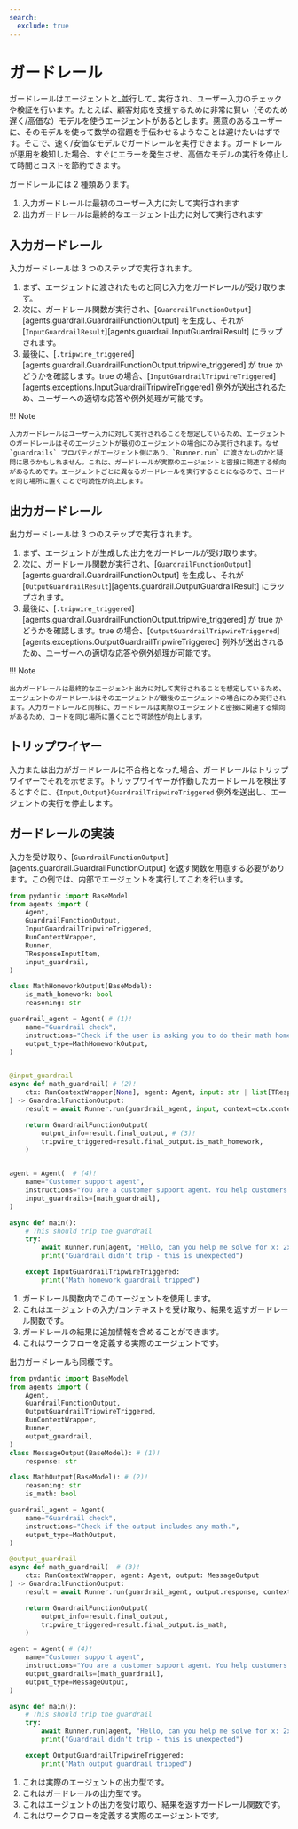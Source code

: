 ```yaml
---
search:
  exclude: true
---
```

# ガードレール

ガードレールはエージェントと_並行して_ 実行され、ユーザー入力のチェックや検証を行います。たとえば、顧客対応を支援するために非常に賢い（そのため遅く/高価な）モデルを使うエージェントがあるとします。悪意のあるユーザーに、そのモデルを使って数学の宿題を手伝わせるようなことは避けたいはずです。そこで、速く/安価なモデルでガードレールを実行できます。ガードレールが悪用を検知した場合、すぐにエラーを発生させ、高価なモデルの実行を停止して時間とコストを節約できます。

ガードレールには 2 種類あります。

1. 入力ガードレールは最初のユーザー入力に対して実行されます
2. 出力ガードレールは最終的なエージェント出力に対して実行されます

## 入力ガードレール

入力ガードレールは 3 つのステップで実行されます。

1. まず、エージェントに渡されたものと同じ入力をガードレールが受け取ります。
2. 次に、ガードレール関数が実行され、[`GuardrailFunctionOutput`][agents.guardrail.GuardrailFunctionOutput] を生成し、それが [`InputGuardrailResult`][agents.guardrail.InputGuardrailResult] にラップされます。
3. 最後に、[`.tripwire_triggered`][agents.guardrail.GuardrailFunctionOutput.tripwire_triggered] が true かどうかを確認します。true の場合、[`InputGuardrailTripwireTriggered`][agents.exceptions.InputGuardrailTripwireTriggered] 例外が送出されるため、ユーザーへの適切な応答や例外処理が可能です。

!!! Note

    入力ガードレールはユーザー入力に対して実行されることを想定しているため、エージェントのガードレールはそのエージェントが最初のエージェントの場合にのみ実行されます。なぜ `guardrails` プロパティがエージェント側にあり、`Runner.run` に渡さないのかと疑問に思うかもしれません。これは、ガードレールが実際のエージェントと密接に関連する傾向があるためです。エージェントごとに異なるガードレールを実行することになるので、コードを同じ場所に置くことで可読性が向上します。

## 出力ガードレール

出力ガードレールは 3 つのステップで実行されます。

1. まず、エージェントが生成した出力をガードレールが受け取ります。
2. 次に、ガードレール関数が実行され、[`GuardrailFunctionOutput`][agents.guardrail.GuardrailFunctionOutput] を生成し、それが [`OutputGuardrailResult`][agents.guardrail.OutputGuardrailResult] にラップされます。
3. 最後に、[`.tripwire_triggered`][agents.guardrail.GuardrailFunctionOutput.tripwire_triggered] が true かどうかを確認します。true の場合、[`OutputGuardrailTripwireTriggered`][agents.exceptions.OutputGuardrailTripwireTriggered] 例外が送出されるため、ユーザーへの適切な応答や例外処理が可能です。

!!! Note

    出力ガードレールは最終的なエージェント出力に対して実行されることを想定しているため、エージェントのガードレールはそのエージェントが最後のエージェントの場合にのみ実行されます。入力ガードレールと同様に、ガードレールは実際のエージェントと密接に関連する傾向があるため、コードを同じ場所に置くことで可読性が向上します。

## トリップワイヤー

入力または出力がガードレールに不合格となった場合、ガードレールはトリップワイヤーでそれを示せます。トリップワイヤーが作動したガードレールを検出するとすぐに、`{Input,Output}GuardrailTripwireTriggered` 例外を送出し、エージェントの実行を停止します。

## ガードレールの実装

入力を受け取り、[`GuardrailFunctionOutput`][agents.guardrail.GuardrailFunctionOutput] を返す関数を用意する必要があります。この例では、内部でエージェントを実行してこれを行います。

```python
from pydantic import BaseModel
from agents import (
    Agent,
    GuardrailFunctionOutput,
    InputGuardrailTripwireTriggered,
    RunContextWrapper,
    Runner,
    TResponseInputItem,
    input_guardrail,
)

class MathHomeworkOutput(BaseModel):
    is_math_homework: bool
    reasoning: str

guardrail_agent = Agent( # (1)!
    name="Guardrail check",
    instructions="Check if the user is asking you to do their math homework.",
    output_type=MathHomeworkOutput,
)


@input_guardrail
async def math_guardrail( # (2)!
    ctx: RunContextWrapper[None], agent: Agent, input: str | list[TResponseInputItem]
) -> GuardrailFunctionOutput:
    result = await Runner.run(guardrail_agent, input, context=ctx.context)

    return GuardrailFunctionOutput(
        output_info=result.final_output, # (3)!
        tripwire_triggered=result.final_output.is_math_homework,
    )


agent = Agent(  # (4)!
    name="Customer support agent",
    instructions="You are a customer support agent. You help customers with their questions.",
    input_guardrails=[math_guardrail],
)

async def main():
    # This should trip the guardrail
    try:
        await Runner.run(agent, "Hello, can you help me solve for x: 2x + 3 = 11?")
        print("Guardrail didn't trip - this is unexpected")

    except InputGuardrailTripwireTriggered:
        print("Math homework guardrail tripped")
```

1. ガードレール関数内でこのエージェントを使用します。
2. これはエージェントの入力/コンテキストを受け取り、結果を返すガードレール関数です。
3. ガードレールの結果に追加情報を含めることができます。
4. これはワークフローを定義する実際のエージェントです。

出力ガードレールも同様です。

```python
from pydantic import BaseModel
from agents import (
    Agent,
    GuardrailFunctionOutput,
    OutputGuardrailTripwireTriggered,
    RunContextWrapper,
    Runner,
    output_guardrail,
)
class MessageOutput(BaseModel): # (1)!
    response: str

class MathOutput(BaseModel): # (2)!
    reasoning: str
    is_math: bool

guardrail_agent = Agent(
    name="Guardrail check",
    instructions="Check if the output includes any math.",
    output_type=MathOutput,
)

@output_guardrail
async def math_guardrail(  # (3)!
    ctx: RunContextWrapper, agent: Agent, output: MessageOutput
) -> GuardrailFunctionOutput:
    result = await Runner.run(guardrail_agent, output.response, context=ctx.context)

    return GuardrailFunctionOutput(
        output_info=result.final_output,
        tripwire_triggered=result.final_output.is_math,
    )

agent = Agent( # (4)!
    name="Customer support agent",
    instructions="You are a customer support agent. You help customers with their questions.",
    output_guardrails=[math_guardrail],
    output_type=MessageOutput,
)

async def main():
    # This should trip the guardrail
    try:
        await Runner.run(agent, "Hello, can you help me solve for x: 2x + 3 = 11?")
        print("Guardrail didn't trip - this is unexpected")

    except OutputGuardrailTripwireTriggered:
        print("Math output guardrail tripped")
```

1. これは実際のエージェントの出力型です。
2. これはガードレールの出力型です。
3. これはエージェントの出力を受け取り、結果を返すガードレール関数です。
4. これはワークフローを定義する実際のエージェントです。